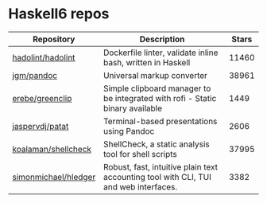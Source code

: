 # Haskell6 repos

| Repository                                                      | Description                                                                          | Stars |
| --------------------------------------------------------------- | ------------------------------------------------------------------------------------ | ----- |
| [hadolint/hadolint](https://github.com/hadolint/hadolint)       | Dockerfile linter, validate inline bash, written in Haskell                          | 11460 |
| [jgm/pandoc](https://github.com/jgm/pandoc)                     | Universal markup converter                                                           | 38961 |
| [erebe/greenclip](https://github.com/erebe/greenclip)           | Simple clipboard manager to be integrated with rofi - Static binary available        | 1449  |
| [jaspervdj/patat](https://github.com/jaspervdj/patat)           | Terminal-based presentations using Pandoc                                            | 2606  |
| [koalaman/shellcheck](https://github.com/koalaman/shellcheck)   | ShellCheck, a static analysis tool for shell scripts                                 | 37995 |
| [simonmichael/hledger](https://github.com/simonmichael/hledger) | Robust, fast, intuitive plain text accounting tool with CLI, TUI and web interfaces. | 3382  |
